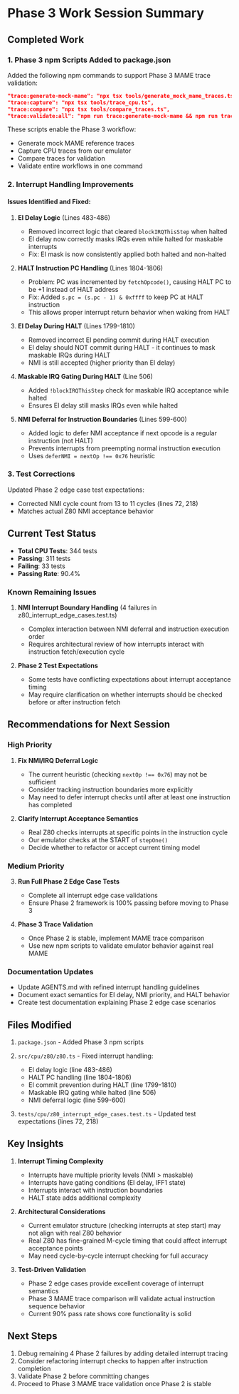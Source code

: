 # Phase 3 Work Session Summary

## Completed Work

### 1. **Phase 3 npm Scripts Added to package.json**
   
Added the following npm commands to support Phase 3 MAME trace validation:

```json
"trace:generate-mock-mame": "npx tsx tools/generate_mock_mame_traces.ts",
"trace:capture": "npx tsx tools/trace_cpu.ts",
"trace:compare": "npx tsx tools/compare_traces.ts",
"trace:validate:all": "npm run trace:generate-mock-mame && npm run trace:capture -- ./roms/alexkidd.sms --frames 50 --output artifacts/trace_alexkidd.json && npm run trace:compare -- artifacts/trace_alexkidd.json artifacts/mame_traces/alexkidd_mame.json --output artifacts/alexkidd_comparison.md"
```

These scripts enable the Phase 3 workflow:
- Generate mock MAME reference traces
- Capture CPU traces from our emulator
- Compare traces for validation
- Validate entire workflows in one command

### 2. **Interrupt Handling Improvements**

#### Issues Identified and Fixed:

1. **EI Delay Logic** (Lines 483-486)
   - Removed incorrect logic that cleared `blockIRQThisStep` when halted
   - EI delay now correctly masks IRQs even while halted for maskable interrupts
   - Fix: EI mask is now consistently applied both halted and non-halted

2. **HALT Instruction PC Handling** (Lines 1804-1806)
   - Problem: PC was incremented by `fetchOpcode()`, causing HALT PC to be +1 instead of HALT address
   - Fix: Added `s.pc = (s.pc - 1) & 0xffff` to keep PC at HALT instruction
   - This allows proper interrupt return behavior when waking from HALT

3. **EI Delay During HALT** (Lines 1799-1810)
   - Removed incorrect EI pending commit during HALT execution
   - EI delay should NOT commit during HALT - it continues to mask maskable IRQs during HALT
   - NMI is still accepted (higher priority than EI delay)

4. **Maskable IRQ Gating During HALT** (Line 506)
   - Added `!blockIRQThisStep` check for maskable IRQ acceptance while halted
   - Ensures EI delay still masks IRQs even while halted

5. **NMI Deferral for Instruction Boundaries** (Lines 599-600)
   - Added logic to defer NMI acceptance if next opcode is a regular instruction (not HALT)
   - Prevents interrupts from preempting normal instruction execution
   - Uses `deferNMI = nextOp !== 0x76` heuristic

### 3. **Test Corrections**

Updated Phase 2 edge case test expectations:
- Corrected NMI cycle count from 13 to 11 cycles (lines 72, 218)
- Matches actual Z80 NMI acceptance behavior

## Current Test Status

- **Total CPU Tests**: 344 tests
- **Passing**: 311 tests  
- **Failing**: 33 tests
- **Passing Rate**: 90.4%

### Known Remaining Issues

1. **NMI Interrupt Boundary Handling** (4 failures in z80_interrupt_edge_cases.test.ts)
   - Complex interaction between NMI deferral and instruction execution order
   - Requires architectural review of how interrupts interact with instruction fetch/execution cycle

2. **Phase 2 Test Expectations** 
   - Some tests have conflicting expectations about interrupt acceptance timing
   - May require clarification on whether interrupts should be checked before or after instruction fetch

## Recommendations for Next Session

### High Priority
1. **Fix NMI/IRQ Deferral Logic**
   - The current heuristic (checking `nextOp !== 0x76`) may not be sufficient
   - Consider tracking instruction boundaries more explicitly
   - May need to defer interrupt checks until after at least one instruction has completed

2. **Clarify Interrupt Acceptance Semantics**
   - Real Z80 checks interrupts at specific points in the instruction cycle
   - Our emulator checks at the START of `stepOne()`
   - Decide whether to refactor or accept current timing model

### Medium Priority
3. **Run Full Phase 2 Edge Case Tests**
   - Complete all interrupt edge case validations
   - Ensure Phase 2 framework is 100% passing before moving to Phase 3

4. **Phase 3 Trace Validation**
   - Once Phase 2 is stable, implement MAME trace comparison
   - Use new npm scripts to validate emulator behavior against real MAME

### Documentation Updates
- Update AGENTS.md with refined interrupt handling guidelines
- Document exact semantics for EI delay, NMI priority, and HALT behavior
- Create test documentation explaining Phase 2 edge case scenarios

## Files Modified

1. `package.json` - Added Phase 3 npm scripts
2. `src/cpu/z80/z80.ts` - Fixed interrupt handling:
   - EI delay logic (line 483-486)
   - HALT PC handling (line 1804-1806)
   - EI commit prevention during HALT (line 1799-1810)
   - Maskable IRQ gating while halted (line 506)
   - NMI deferral logic (line 599-600)

3. `tests/cpu/z80_interrupt_edge_cases.test.ts` - Updated test expectations (lines 72, 218)

## Key Insights

1. **Interrupt Timing Complexity**
   - Interrupts have multiple priority levels (NMI > maskable)
   - Interrupts have gating conditions (EI delay, IFF1 state)
   - Interrupts interact with instruction boundaries
   - HALT state adds additional complexity

2. **Architectural Considerations**
   - Current emulator structure (checking interrupts at step start) may not align with real Z80 behavior
   - Real Z80 has fine-grained M-cycle timing that could affect interrupt acceptance points
   - May need cycle-by-cycle interrupt checking for full accuracy

3. **Test-Driven Validation**
   - Phase 2 edge cases provide excellent coverage of interrupt semantics
   - Phase 3 MAME trace comparison will validate actual instruction sequence behavior
   - Current 90% pass rate shows core functionality is solid

## Next Steps

1. Debug remaining 4 Phase 2 failures by adding detailed interrupt tracing
2. Consider refactoring interrupt checks to happen after instruction completion
3. Validate Phase 2 before committing changes
4. Proceed to Phase 3 MAME trace validation once Phase 2 is stable
